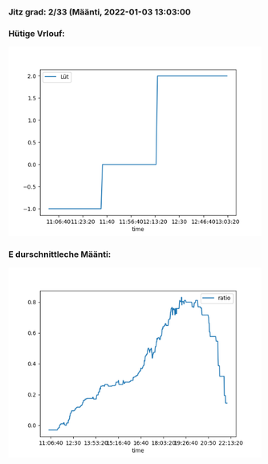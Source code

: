 ### Jitz grad: 2/33 (Määnti, 2022-01-03 13:03:00

### Hütige Vrlouf:
![Graph](Today.png)

### E durschnittleche Määnti:
![Graph](Määnti.png)